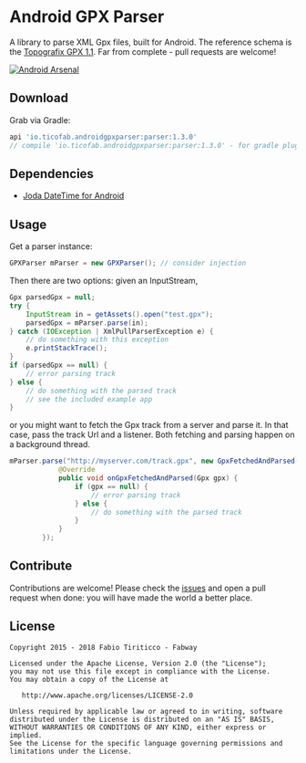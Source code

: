 Android GPX Parser
=======

A library to parse XML Gpx files, built for Android. The reference schema is the [Topografix GPX 1.1](http://www.topografix.com/GPX/1/1/).
Far from complete - pull requests are welcome!

[![Android Arsenal](https://img.shields.io/badge/Android%20Arsenal-android--gpx--parser-green.svg?style=flat)](https://android-arsenal.com/details/1/2500)

Download
--------

Grab via Gradle:

```groovy
api 'io.ticofab.androidgpxparser:parser:1.3.0'
// compile 'io.ticofab.androidgpxparser:parser:1.3.0' - for gradle plugin < 3.0.0
```

Dependencies
------------

* [Joda DateTime for Android](https://github.com/dlew/joda-time-android)

Usage
-----

Get a parser instance:

```java
GPXParser mParser = new GPXParser(); // consider injection
```

Then there are two options: given an InputStream,

```java
Gpx parsedGpx = null;
try {
    InputStream in = getAssets().open("test.gpx");
    parsedGpx = mParser.parse(in);
} catch (IOException | XmlPullParserException e) {
    // do something with this exception
    e.printStackTrace();
}
if (parsedGpx == null) {
    // error parsing track
} else {
    // do something with the parsed track
    // see the included example app
}
```

or you might want to fetch the Gpx track from a server and parse it. In that case, pass the track Url and a listener. Both fetching and parsing happen on a background thread.

```java
mParser.parse("http://myserver.com/track.gpx", new GpxFetchedAndParsed() {
            @Override
            public void onGpxFetchedAndParsed(Gpx gpx) {
                if (gpx == null) {
                    // error parsing track
                } else {
                    // do something with the parsed track
                }
            }
        });
```

Contribute
----------

Contributions are welcome! Please check the [issues](https://github.com/ticofab/android-gpx-parser/issues) and open a pull request when done: you will have made the world a better place.

License
--------

    Copyright 2015 - 2018 Fabio Tiriticco - Fabway

    Licensed under the Apache License, Version 2.0 (the "License");
    you may not use this file except in compliance with the License.
    You may obtain a copy of the License at

       http://www.apache.org/licenses/LICENSE-2.0

    Unless required by applicable law or agreed to in writing, software
    distributed under the License is distributed on an "AS IS" BASIS,
    WITHOUT WARRANTIES OR CONDITIONS OF ANY KIND, either express or implied.
    See the License for the specific language governing permissions and
    limitations under the License.
